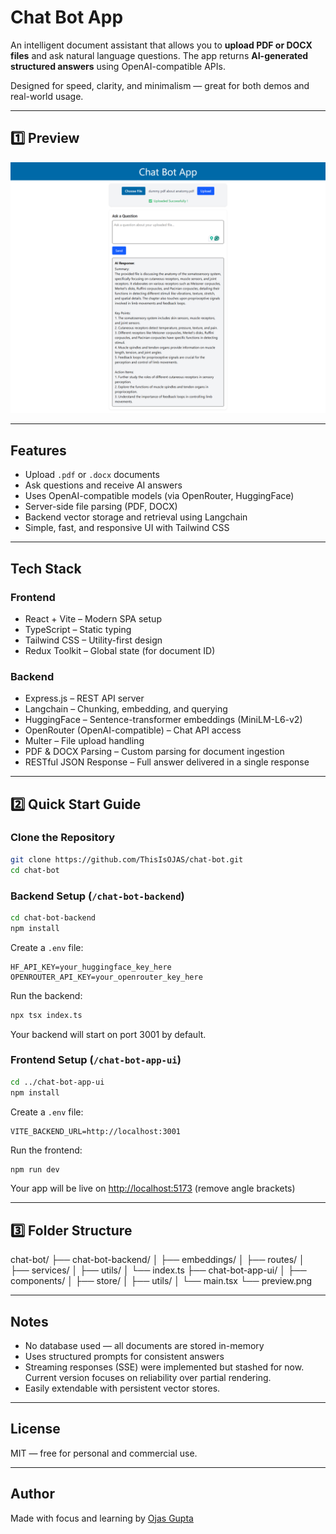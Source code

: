 # Chat Bot App

An intelligent document assistant that allows you to **upload PDF or DOCX files** and ask natural language questions. The app returns **AI-generated structured answers** using OpenAI-compatible APIs.

Designed for speed, clarity, and minimalism — great for both demos and real-world usage.

---

## 1️⃣ Preview

![App Preview](preview.png)

---

## Features

- Upload `.pdf` or `.docx` documents
- Ask questions and receive AI answers
- Uses OpenAI-compatible models (via OpenRouter, HuggingFace)
- Server-side file parsing (PDF, DOCX)
- Backend vector storage and retrieval using Langchain
- Simple, fast, and responsive UI with Tailwind CSS

---

## Tech Stack

### Frontend

- React + Vite – Modern SPA setup
- TypeScript – Static typing
- Tailwind CSS – Utility-first design
- Redux Toolkit – Global state (for document ID)

### Backend

- Express.js – REST API server
- Langchain – Chunking, embedding, and querying
- HuggingFace – Sentence-transformer embeddings (MiniLM-L6-v2)
- OpenRouter (OpenAI-compatible) – Chat API access
- Multer – File upload handling
- PDF & DOCX Parsing – Custom parsing for document ingestion
- RESTful JSON Response – Full answer delivered in a single response

---

## 2️⃣ Quick Start Guide

### Clone the Repository

```bash
git clone https://github.com/ThisIsOJAS/chat-bot.git
cd chat-bot
```

### Backend Setup (`/chat-bot-backend`)

```bash
cd chat-bot-backend
npm install
```

Create a `.env` file:

```env
HF_API_KEY=your_huggingface_key_here
OPENROUTER_API_KEY=your_openrouter_key_here
```

Run the backend:

```bash
npx tsx index.ts
```

Your backend will start on port 3001 by default.

### Frontend Setup (`/chat-bot-app-ui`)

```bash
cd ../chat-bot-app-ui
npm install
```

Create a `.env` file:

```env
VITE_BACKEND_URL=http://localhost:3001
```

Run the frontend:

```bash
npm run dev
```

Your app will be live on <http://localhost:5173> (remove angle brackets)

---

## 3️⃣ Folder Structure

chat-bot/
├── chat-bot-backend/
│ ├── embeddings/
│ ├── routes/
│ ├── services/
│ ├── utils/
│ └── index.ts
├── chat-bot-app-ui/
│ ├── components/
│ ├── store/
│ ├── utils/
│ └── main.tsx
└── preview.png

---

## Notes

- No database used — all documents are stored in-memory
- Uses structured prompts for consistent answers
- Streaming responses (SSE) were implemented but stashed for now. Current version focuses on reliability over partial rendering.
- Easily extendable with persistent vector stores.

---

## License

MIT — free for personal and commercial use.

---

## Author

Made with focus and learning by [Ojas Gupta](https://github.com/ThisIsOJAS)
